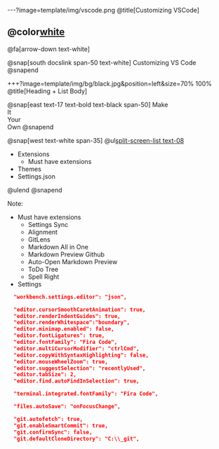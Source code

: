 ---?image=template/img/vscode.png
@title[Customizing VSCode]

## @color[white](Customizing<br>VSCode)

@fa[arrow-down text-white]

@snap[south docslink span-50 text-white]
Customizing VS Code
@snapend

+++?image=template/img/bg/black.jpg&position=left&size=70% 100%
@title[Heading + List Body]

@snap[east text-17 text-bold text-black span-50]
Make<br>It<br>Your<br>Own
@snapend

@snap[west text-white span-35]
@ul[split-screen-list text-08](false)
- Extensions
  - Must have extensions
- Themes
- Settings.json

@ulend
@snapend

Note:
- Must have extensions
  - Settings Sync
  - Alignment
  - GitLens
  - Markdown All in One
  - Markdown Preview Github
  - Auto-Open Markdown Preview
  - ToDo Tree
  - Spell Right
- Settings

```json
  "workbench.settings.editor": "json",

  "editor.cursorSmoothCaretAnimation": true,
  "editor.renderIndentGuides": true,
  "editor.renderWhitespace":"boundary",
  "editor.minimap.enabled": false,
  "editor.fontLigatures": true,
  "editor.fontFamily": "Fira Code",
  "editor.multiCursorModifier": "ctrlCmd",
  "editor.copyWithSyntaxHighlighting": false,
  "editor.mouseWheelZoom": true,
  "editor.suggestSelection": "recentlyUsed",
  "editor.tabSize": 2,
  "editor.find.autoFindInSelection": true,

  "terminal.integrated.fontFamily": "Fira Code",

  "files.autoSave": "onFocusChange",

  "git.autofetch": true,
  "git.enableSmartCommit": true,
  "git.confirmSync": false,
  "git.defaultCloneDirectory": "C:\\_git",

```
